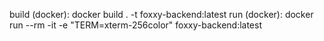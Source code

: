 build (docker): docker build . -t foxxy-backend:latest
run (docker): docker run --rm -it -e "TERM=xterm-256color" foxxy-backend:latest